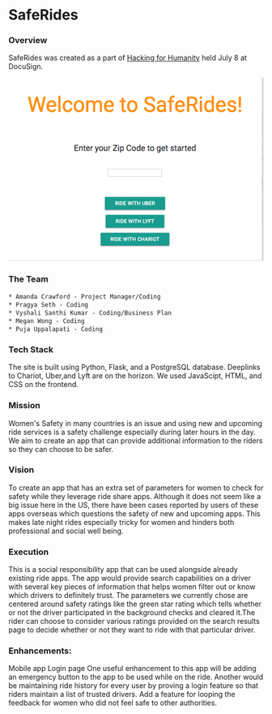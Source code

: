 # SafeRides

### Overview

SafeRides was created as a part of [Hacking for Humanity](http://hackingforhumanity.girlsintech.org/) held July 8 at DocuSign. 

<img src="https://github.com/agerista/SafeRides/blob/master/Static/home.png">

### The Team

    * Amanda Crawford - Project Manager/Coding
    * Pragya Seth - Coding
    * Vyshali Santhi Kumar - Coding/Business Plan
    * Megan Wong - Coding
    * Puja Uppalapati - Coding

### Tech Stack

The site is built using Python, Flask, and a PostgreSQL database. Deeplinks to 
Chariot, Uber,and Lyft are on the horizon. We used JavaScipt, HTML, and CSS on the 
frontend.

### Mission

Women's Safety in many countries is an issue and using new and upcoming ride services is a safety challenge especially during later hours in the day. We aim to create an app that can provide additional information to the riders so they can choose to be safer.

### Vision 


To create an app that has an extra set of parameters for women to check for safety while they leverage ride share apps. Although it does not seem like a big issue here in the US, there have been cases reported by users of these apps overseas which questions the safety of new and upcoming apps. This makes late night rides especially tricky for women and hinders both professional and social well being.



### Execution
    
This is a social responsibility app that can be used alongside already existing ride apps.
The app would provide search capabilities on a driver with several key pieces of information that helps women filter out or know which drivers to   definitely trust. The parameters we currently chose are centered around safety ratings like the green star rating which tells whether or not the driver participated in the background checks and cleared it.The rider can choose to consider various ratings provided on the search results page to decide whether or not they want to ride with that particular driver.


### Enhancements:

Mobile app 
Login page
One useful enhancement to this app will be adding an emergency button to the app to be used while on the ride.
Another would be maintaining ride history for every user by proving a login feature so that riders maintain a list of trusted drivers.
Add a feature for looping the feedback for women who did not feel safe to other authorities.